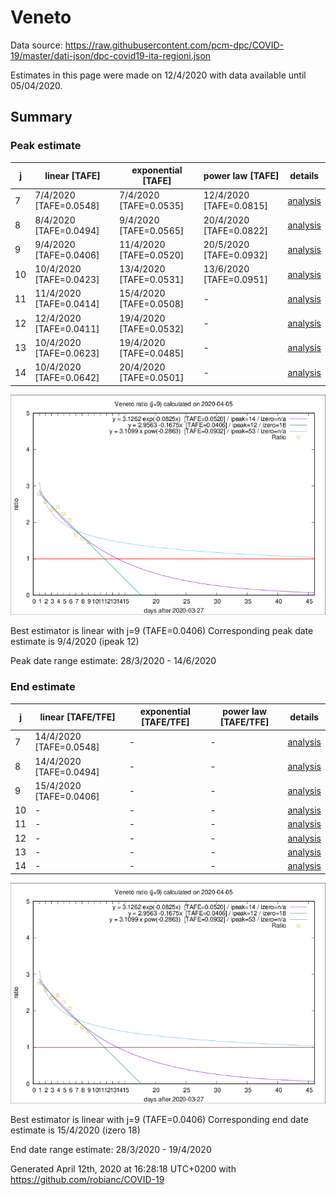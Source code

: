 # Veneto


Data source: https://raw.githubusercontent.com/pcm-dpc/COVID-19/master/dati-json/dpc-covid19-ita-regioni.json

Estimates in this page were made on 12/4/2020 with data available until 05/04/2020.


## Summary 

### Peak estimate 
|j|linear [TAFE]|exponential [TAFE]|power law [TAFE]|details|
|---|----|-----------|---------|-------|
|7|7/4/2020 [TAFE=0.0548]|7/4/2020 [TAFE=0.0535]|12/4/2020 [TAFE=0.0815]|[analysis](COVID-19_veneto_j7_2020-04-05.md)|
|8|8/4/2020 [TAFE=0.0494]|9/4/2020 [TAFE=0.0565]|20/4/2020 [TAFE=0.0822]|[analysis](COVID-19_veneto_j8_2020-04-05.md)|
|9|9/4/2020 [TAFE=0.0406]|11/4/2020 [TAFE=0.0520]|20/5/2020 [TAFE=0.0932]|[analysis](COVID-19_veneto_j9_2020-04-05.md)|
|10|10/4/2020 [TAFE=0.0423]|13/4/2020 [TAFE=0.0531]|13/6/2020 [TAFE=0.0951]|[analysis](COVID-19_veneto_j10_2020-04-05.md)|
|11|11/4/2020 [TAFE=0.0414]|15/4/2020 [TAFE=0.0508]|-|[analysis](COVID-19_veneto_j11_2020-04-05.md)|
|12|12/4/2020 [TAFE=0.0411]|19/4/2020 [TAFE=0.0532]|-|[analysis](COVID-19_veneto_j12_2020-04-05.md)|
|13|10/4/2020 [TAFE=0.0623]|19/4/2020 [TAFE=0.0485]|-|[analysis](COVID-19_veneto_j13_2020-04-05.md)|
|14|10/4/2020 [TAFE=0.0642]|20/4/2020 [TAFE=0.0501]|-|[analysis](COVID-19_veneto_j14_2020-04-05.md)|

![best peak estimate](COVID-19_veneto_j9_2020-04-05.png)

Best estimator is linear with j=9 (TAFE=0.0406)
Corresponding peak date estimate is 9/4/2020 (ipeak 12)


Peak date range estimate: 28/3/2020 - 14/6/2020

### End estimate 
|j|linear [TAFE/TFE]|exponential [TAFE/TFE]|power law [TAFE/TFE]|details|
|---|----|-----------|---------|-------|
|7|14/4/2020 [TAFE=0.0548]|-|-|[analysis](COVID-19_veneto_j7_2020-04-05.md)|
|8|14/4/2020 [TAFE=0.0494]|-|-|[analysis](COVID-19_veneto_j8_2020-04-05.md)|
|9|15/4/2020 [TAFE=0.0406]|-|-|[analysis](COVID-19_veneto_j9_2020-04-05.md)|
|10|-|-|-|[analysis](COVID-19_veneto_j10_2020-04-05.md)|
|11|-|-|-|[analysis](COVID-19_veneto_j11_2020-04-05.md)|
|12|-|-|-|[analysis](COVID-19_veneto_j12_2020-04-05.md)|
|13|-|-|-|[analysis](COVID-19_veneto_j13_2020-04-05.md)|
|14|-|-|-|[analysis](COVID-19_veneto_j14_2020-04-05.md)|

![best zero estimate](COVID-19_veneto_j9_2020-04-05.png)

Best estimator is linear with j=9 (TAFE=0.0406)
Corresponding end date estimate is 15/4/2020 (izero 18)


End date range estimate: 28/3/2020 - 19/4/2020

Generated April 12th, 2020 at 16:28:18 UTC+0200 with https://github.com/robianc/COVID-19

